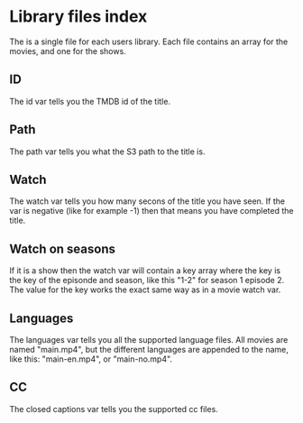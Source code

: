 # Library files index
The is a single file for each users library.
Each file contains an array for the movies,
and one for the shows. 

## ID
The id var tells you the TMDB id of the title.

## Path
The path var tells you what the S3 path to the
title is.

## Watch
The watch var tells you how many secons of
the title you have seen. If the var is
negative (like for example -1) then that
means you have completed the title. 

## Watch on seasons
If it is a show then the watch var will contain
a key array where the key is the key of the
episonde and season, like this "1-2" for
season 1 episode 2. The value for the key works
the exact same way as in a movie watch var.

## Languages
The languages var tells you all the supported
language files. All movies are named "main.mp4",
but the different languages are appended to the
name, like this: "main-en.mp4", or "main-no.mp4".

## CC
The closed captions var tells you the supported
cc files.